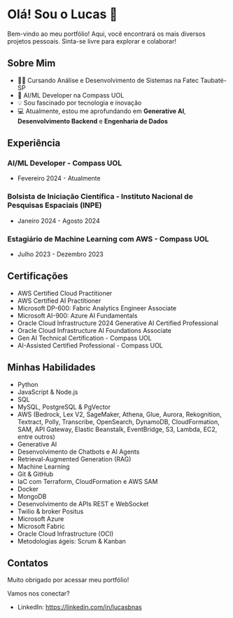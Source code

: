 # Olá! Sou o Lucas 👋
Bem-vindo ao meu portfólio! Aqui, você encontrará os mais diversos projetos pessoais. Sinta-se livre para explorar e colaborar!

## Sobre Mim
- 👨‍🎓 Cursando Análise e Desenvolvimento de Sistemas na Fatec Taubaté-SP
- 💼 AI/ML Developer na Compass UOL
- 💡 Sou fascinado por tecnologia e inovação
- 💻 Atualmente, estou me aprofundando em **Generative AI**, **Desenvolvimento Backend** e **Engenharia de Dados**

## Experiência
### AI/ML Developer - Compass UOL
- Fevereiro 2024 - Atualmente

### Bolsista de Iniciação Científica - Instituto Nacional de Pesquisas Espaciais (INPE)
- Janeiro 2024 - Agosto 2024

### Estagiário de Machine Learning com AWS - Compass UOL
- Julho 2023 - Dezembro 2023

## Certificações
- AWS Certified Cloud Practitioner
- AWS Certified AI Practitioner
- Microsoft DP-600: Fabric Analytics Engineer Associate
- Microsoft AI-900: Azure AI Fundamentals
- Oracle Cloud Infrastructure 2024 Generative AI Certified Professional
- Oracle Cloud Infrastructure AI Foundations Associate
- Gen AI Technical Certification - Compass UOL
- AI-Assisted Certified Professional - Compass UOL

## Minhas Habilidades
- Python
- JavaScript & Node.js
- SQL
- MySQL, PostgreSQL & PgVector
- AWS (Bedrock, Lex V2, SageMaker, Athena, Glue, Aurora, Rekognition, Textract, Polly, Transcribe, OpenSearch, DynamoDB, CloudFormation, SAM, API Gateway, Elastic Beanstalk, EventBridge, S3, Lambda, EC2, entre outros)
- Generative AI
- Desenvolvimento de Chatbots e AI Agents
- Retrieval-Augmented Generation (RAG)
- Machine Learning
- Git & GitHub
- IaC com Terraform, CloudFormation e AWS SAM
- Docker
- MongoDB
- Desenvolvimento de APIs REST e WebSocket
- Twilio & broker Positus
- Microsoft Azure
- Microsoft Fabric
- Oracle Cloud Infrastructure (OCI)
- Metodologias ágeis: Scrum & Kanban

## Contatos
Muito obrigado por acessar meu portfólio!

Vamos nos conectar?

- LinkedIn: https://linkedin.com/in/lucasbnas
